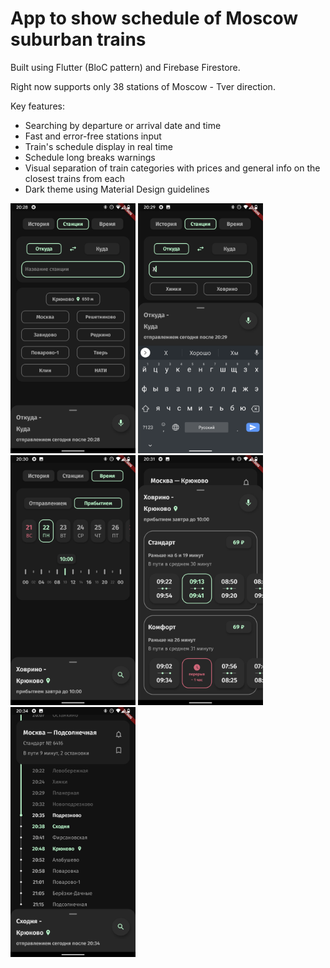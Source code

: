 # App to show schedule of Moscow suburban trains

Built using Flutter (BloC pattern) and Firebase Firestore.

Right now supports only 38 stations of Moscow - Tver direction.

Key features:
- Searching by departure or arrival date and time
- Fast and error-free stations input
- Train's schedule display in real time
- Schedule long breaks warnings
- Visual separation of train categories with prices and general info on the closest trains from each
- Dark theme using Material Design guidelines

<img src="examples/Screenshot_20190721-202849.png" width="200"> <img src="examples/Screenshot_20190721-202950.png" width="200">
<img src="examples/Screenshot_20190721-203024.png" width="200"> <img src="examples/Screenshot_20190721-203148.png" width="200">
<img src="examples/Screenshot_20190721-203421.png" width="200">
